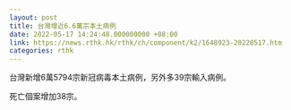 ```yaml
---
layout: post
title: 台灣增近6.6萬宗本土病例
date: 2022-05-17 14:24:48.000000000 +08:00
link: https://news.rthk.hk/rthk/ch/component/k2/1648923-20220517.htm
categories: rthk
---
```


台灣新增6萬5794宗新冠病毒本土病例，另外多39宗輸入病例。

死亡個案增加38宗。
